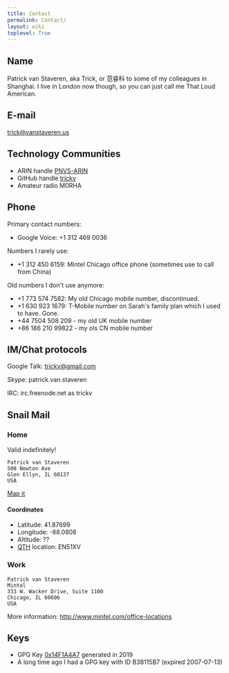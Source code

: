 ```yaml
---
title: Contact
permalink: Contact/
layout: wiki
toplevel: True
---
```


## Name

Patrick van Staveren, aka Trick, or 范睿科 to some of my colleagues in
Shanghai. I live in London now though, so you can just call me That Loud
American.

## E-mail

trick@vanstaveren.us

## Technology Communities

-   ARIN handle [PNVS-ARIN](http://whois.arin.net/rest/poc/PNVS-ARIN)
-   GitHub handle [trickv](https://github.com/trickv)
-   Amateur radio M0RHA

## Phone

Primary contact numbers:

-   Google Voice: +1 312 469 0036

Numbers I rarely use:

-   +1 312 450 6159: Mintel Chicago office phone (sometimes use to call
    from China)

Old numbers I don't use anymore:

-   +1 773 574 7582: My old Chicago mobile number, discontinued.
-   +1 630 923 1679: T-Mobile number on Sarah's family plan which I used
    to have. Gone.
-   +44 7504 508 209 - my old UK mobile number
-   +86 186 210 99822 - my ols CN mobile number

## IM/Chat protocols

Google Talk: trickv@gmail.com

Skype: patrick.van.staveren

IRC: irc.freenode.net as trickv

## Snail Mail

### Home

Valid indefinitely!

```
Patrick van Staveren
508 Newton Ave
Glen Ellyn, IL 60137
USA
```

[Map it](https://www.google.co.uk/maps/place/508+Newton+Ave,+Glen+Ellyn,+IL+60137/@41.8769888,-88.0807515,15.5z/data=!4m5!3m4!1s0x880e536c1cd7fd2d:0x89136298487a99cc!8m2!3d41.8781022!4d-88.0752279)

#### Coordinates

- Latitude:  41.87699
- Longitude: -88.0808
- Altitude: ??
- [QTH](https://en.wikipedia.org/wiki/Maidenhead_Locator_System) location: EN51XV

### Work

```
Patrick van Staveren
Mintel
333 W. Wacker Drive, Suite 1100
Chicago, IL 60606
USA
```

More information: <http://www.mintel.com/office-locations>

## Keys

- GPG Key [0x14F1A4A7](https://keyserver.2ndquadrant.com/pks/lookup?op=get&search=0x01F8267F096D3F52) generated in 2019
- A long time ago I had a GPG key with ID B38115B7 (expired 2007-07-13)

